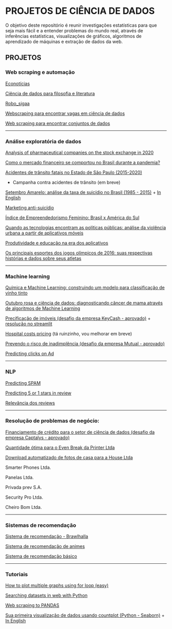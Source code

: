 # PROJETOS DE CIÊNCIA DE DADOS

  O objetivo deste repositório é reunir investigações estatísticas para que seja mais fácil e a entender problemas do mundo real, através de inferências estatísticas, visualizações de gráficos, algoritmos de aprendizado de máquinas e extração de dados da web.


## PROJETOS
### Web scraping e automação

[Econotícias](https://tinyurl.com/y5tk6r6b)

[Ciência de dados para filosofia e literatura](https://tinyurl.com/yxsbck89)

[Robo_sigaa](https://github.com/Patotricks15/Robo_sigaa)

[Webscraping para encontrar vagas em ciência de dados](https://tinyurl.com/y4jz2436)

[Web scraping para encontrar conjuntos de dados](https://tinyurl.com/y4nx8t8g)

_________________________________________________________________________________________________________________________________________________________________________________
### Análise exploratória de dados

[Analysis of pharmaceutical companies on the stock exchange in 2020](https://www.kaggle.com/patrickgomes/the-race-for-a-covid-19-vaccine-eda)

[Como o mercado financeiro se comportou no Brasil durante a pandemia?](https://github.com/Patotricks15/Ciencia-de-dados-projetos/tree/master/Mercado%20financeiro%20na%20pandemia)

[Acidentes de trânsito fatais no Estado de São Paulo (2015-2020)](https://tinyurl.com/y36zhsgo)

 - Campanha contra acidentes de trânsito (em breve)

[Setembro Amarelo: análise da taxa de suicídio no Brasil (1985 - 2015)](https://tinyurl.com/y53xluc9) + [In English](https://tinyurl.com/ycahgvnb)

[Marketing anti-suicídio](https://github.com/Patotricks15/Ciencia-de-dados-projetos/blob/master/Marketing_anti_suicidio.ipynb)

[Índice de Empreendedorismo Feminino: Brasil x América do Sul](https://github.com/Patotricks15/Ciencia-de-dados-projetos/blob/master/Empreendedorismo_feminino_no_Brasil_x_Am%C3%A9rica_do_Sul_uma_an%C3%A1lise_explorat%C3%B3ria_de_dados.ipynb)

[Quando as tecnologias encontram as políticas públicas: análise da violência urbana a partir de aplicativos móveis](https://tinyurl.com/yy6cmgtq)

[Produtividade e educação na era dos aplicativos](https://tinyurl.com/yxc6pvwu)

[Os principais esportes dos jogos olímpicos de 2016: suas respectivas histórias e dados sobre seus atletas](https://tinyurl.com/y4mmb696)

_________________________________________________________________________________________________________________________________________________________________________________
### Machine learning

[Química e Machine Learning: construindo um modelo para classificação de vinho tinto](https://tinyurl.com/y2uycn7d)

[Outubro rosa e ciência de dados: diagnosticando câncer de mama através de algoritmos de Machine Learning](https://tinyurl.com/y27j6ses)

[Precificação de imóveis (desafio da empresa KeyCash - aprovado)](https://github.com/Patotricks15/Ciencia-de-dados-projetos/blob/master/Desafio_KeyCash.ipynb) + [resolução no streamlit](https://github.com/Patotricks15/Ciencia-de-dados-projetos/blob/master/precificacao_streamlit.py)

[Hospital costs pricing](https://tinyurl.com/ycbtkyzt) (tá ruinzinho, vou melhorar em breve)

[Prevendo o risco de inadimplência (desafio da empresa Mutual - aprovado)](https://github.com/Patotricks15/Ciencia-de-dados-projetos/blob/master/Desafio_Mutual%20-%20Patrick%20Gomes.ipynb)

[Predicting clicks on Ad](https://tinyurl.com/j8f9tdvf)
_________________________________________________________________________________________________________________________________________________________________________________

### NLP

[Predicting SPAM](https://github.com/Patotricks15/Ciencia-de-dados-projetos/blob/master/Classificador_de_SPAM.ipynb)

[Predicting 5 or 1 stars in review](https://github.com/Patotricks15/Ciencia-de-dados-projetos/blob/master/Reviews_Yelp.ipynb)

[Relevância dos reviews](https://github.com/Patotricks15/Ciencia-de-dados-projetos/blob/master/Relev%C3%A2ncia_reviews_yelp.ipynb)
_________________________________________________________________________________________________________________________________________________________________________________
### Resolução de problemas de negócio:

[Financiamento de crédito para o setor de ciência de dados (desafio da empresa Captalys - aprovado)](https://github.com/Patotricks15/Ciencia-de-dados-projetos/blob/master/Resolu%C3%A7%C3%A3o%20do%20desafio%20Captalys%20(Patrick%20Gomes).pdf)

[Quantidade ótima para o Even Break da Printer Ltda](https://github.com/Patotricks15/Ciencia-de-dados-projetos/blob/master/Printer%20Ltda.pdf)

[Download automatizado de fotos de casa para a House Ltda](https://github.com/Patotricks15/Ciencia-de-dados-projetos/blob/master/Download%20automatizado%20de%20fotos%20de%20casa%20para%20a%20House%20Ltda.docx)

Smarter Phones Ltda.

Panelas Ltda.

Privada prev S.A.

Security Pro Ltda.

Cheiro Bom Ltda.

_________________________________________________________________________________________________________________________________________________________________________________
### Sistemas de recomendação

[Sistema de recomendação - Brawlhalla](https://github.com/Patotricks15/Brawlhalla_recomendador)

[Sistema de recomendação de animes](https://tinyurl.com/y3spkayp)

[Sistema de recomendação básico](https://github.com/Patotricks15/Ciencia-de-dados-projetos/blob/master/Sistema_de_recomenda%C3%A7%C3%A3o_b%C3%A1sico.ipynb)


_________________________________________________________________________________________________________________________________________________________________________________
### Tutoriais
[How to plot multiple graphs using for loop (easy)](https://www.kaggle.com/patrickgomes/how-to-plot-multiple-graphs-using-for-loop-easy)

[Searching datasets in web with Python](https://www.kaggle.com/patrickgomes/searching-datasets-in-web-with-python)

[Web scraping to PANDAS](https://www.kaggle.com/patrickgomes/web-scraping-to-pandas-step-by-step-in-9-lines)

[Sua primeira visualização de dados usando countplot (Python - Seaborn)](https://tinyurl.com/y3cg9azc) + [In English](https://tinyurl.com/ybff75s7)

